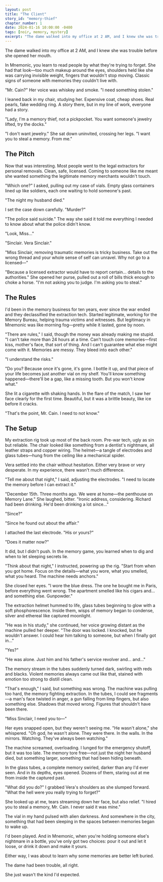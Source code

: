 ```yaml
---
layout: post
title: "The Client"
story_id: "memory-thief"
chapter_number: 1
date: 2024-01-16 10:00:00 -0400
tags: [noir, memory, mystery]
excerpt: "The dame walked into my office at 2 AM, and I knew she was trouble before she opened her mouth."
---
```


The dame walked into my office at 2 AM, and I knew she was trouble before she opened her mouth.

In Mnemonic, you learn to read people by what they're trying to forget. She had that look—too much makeup around the eyes, shoulders held like she was carrying invisible weight, fingers that wouldn't stop moving. Classic signs of someone with memories they couldn't live with.

"Mr. Cain?" Her voice was whiskey and smoke. "I need something stolen."

I leaned back in my chair, studying her. Expensive coat, cheap shoes. Real pearls, fake wedding ring. A story there, but in my line of work, everyone had a story.

"Lady, I'm a memory thief, not a pickpocket. You want someone's jewelry lifted, try the docks."

"I don't want jewelry." She sat down uninvited, crossing her legs. "I want you to steal a memory. From me."

## The Pitch

Now that was interesting. Most people went to the legal extractors for personal removals. Clean, safe, licensed. Coming to someone like me meant she wanted something the legitimate memory merchants wouldn't touch.

"Which one?" I asked, pulling out my case of vials. Empty glass containers lined up like soldiers, each one waiting to hold someone's past.

"The night my husband died."

I set the case down carefully. "Murder?"

"The police said suicide." The way she said it told me everything I needed to know about what the police didn't know.

"Look, Miss..."

"Sinclair. Vera Sinclair."

"Miss Sinclair, removing traumatic memories is tricky business. Take out the wrong thread and your whole sense of self can unravel. Why not go to a licensed—"

"Because a licensed extractor would have to report certain... details to the authorities." She opened her purse, pulled out a roll of bills thick enough to choke a horse. "I'm not asking you to judge. I'm asking you to steal."

## The Rules

I'd been in the memory business for ten years, ever since the war ended and they declassified the extraction tech. Started legitimate, working for the Memory Bureau, helping trauma victims and witnesses. But legitimacy in Mnemonic was like morning fog—pretty while it lasted, gone by noon.

"There are rules," I said, though the money was already making me stupid. "I can't take more than 24 hours at a time. Can't touch core memories—first kiss, mother's face, that sort of thing. And I can't guarantee what else might come with it. Memories are messy. They bleed into each other."

"I understand the risks."

"Do you? Because once it's gone, it's gone. I bottle it up, and that piece of your life becomes just another vial on my shelf. You'll know something happened—there'll be a gap, like a missing tooth. But you won't know what."

She lit a cigarette with shaking hands. In the flare of the match, I saw her face clearly for the first time. Beautiful, but it was a brittle beauty, like ice before it cracks.

"That's the point, Mr. Cain. I need to not know."

## The Setup

My extraction rig took up most of the back room. Pre-war tech, ugly as sin but reliable. The chair looked like something from a dentist's nightmare, all leather straps and copper wiring. The helmet—a tangle of electrodes and glass tubes—hung from the ceiling like a mechanical spider.

Vera settled into the chair without hesitation. Either very brave or very desperate. In my experience, there wasn't much difference.

"Tell me about that night," I said, adjusting the electrodes. "I need to locate the memory before I can extract it."

"December 15th. Three months ago. We were at home—the penthouse on Memory Lane." She laughed, bitter. "Ironic address, considering. Richard had been drinking. He'd been drinking a lot since..."

"Since?"

"Since he found out about the affair."

I attached the last electrode. "His or yours?"

"Does it matter now?"

It did, but I didn't push. In the memory game, you learned when to dig and when to let sleeping secrets lie.

"Think about that night," I instructed, powering up the rig. "Start from when you got home. Focus on the details—what you wore, what you smelled, what you heard. The machine needs anchors."

She closed her eyes. "I wore the blue dress. The one he bought me in Paris, before everything went wrong. The apartment smelled like his cigars and... and something else. Gunpowder."

The extraction helmet hummed to life, glass tubes beginning to glow with a soft phosphorescence. Inside them, wisps of memory began to condense, silver and ethereal like captured moonlight.

"He was in his study," she continued, her voice growing distant as the machine pulled her deeper. "The door was locked. I knocked, but he wouldn't answer. I could hear him talking to someone, but when I finally got in..."

"Yes?"

"He was alone. Just him and his father's service revolver and... and..."

The memory stream in the tubes suddenly turned dark, swirling with reds and blacks. Violent memories always came out like that, stained with emotion too strong to distill clean.

"That's enough," I said, but something was wrong. The machine was pulling too hard, the memory fighting extraction. In the tubes, I could see fragments—a man's face twisted in anger, a gun falling from limp fingers, but also something else. Shadows that moved wrong. Figures that shouldn't have been there.

"Miss Sinclair, I need you to—"

Her eyes snapped open, but they weren't seeing me. "He wasn't alone," she whispered. "Oh god, he wasn't alone. They were there. In the walls. In the mirrors. Watching. They've always been watching."

The machine screamed, overloading. I lunged for the emergency shutoff, but it was too late. The memory tore free—not just the night her husband died, but something larger, something that had been hiding beneath.

In the glass tubes, a complete memory swirled, darker than any I'd ever seen. And in its depths, eyes opened. Dozens of them, staring out at me from inside the captured past.

"What did you do?" I grabbed Vera's shoulders as she slumped forward. "What the hell were you really trying to forget?"

She looked up at me, tears streaming down her face, but also relief. "I hired you to steal a memory, Mr. Cain. I never said it was mine."

The vial in my hand pulsed with alien darkness. And somewhere in the city, something that had been sleeping in the spaces between memories began to wake up.

I'd been played. And in Mnemonic, when you're holding someone else's nightmare in a bottle, you've only got two choices: pour it out and let it loose, or drink it down and make it yours.

Either way, I was about to learn why some memories are better left buried.

The dame had been trouble, all right.

She just wasn't the kind I'd expected. 